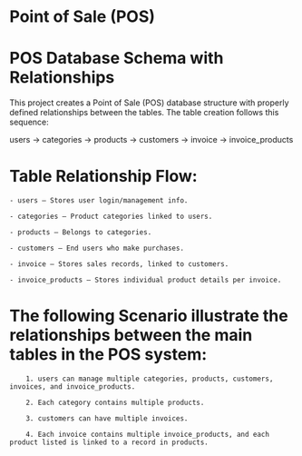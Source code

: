 # Point of Sale (POS)

# POS Database Schema with Relationships
This project creates a Point of Sale (POS) database structure with properly defined relationships between the tables. The table creation follows this sequence:

  users → categories → products → customers → invoice → invoice_products

# Table Relationship Flow:

    - users – Stores user login/management info.

    - categories – Product categories linked to users.

    - products – Belongs to categories.

    - customers – End users who make purchases.

    - invoice – Stores sales records, linked to customers.

    - invoice_products – Stores individual product details per invoice.

# The following Scenario illustrate the relationships between the main tables in the POS system:
  
        1. users can manage multiple categories, products, customers, invoices, and invoice_products.

        2. Each category contains multiple products.

        3. customers can have multiple invoices.

        4. Each invoice contains multiple invoice_products, and each product listed is linked to a record in products.



        
